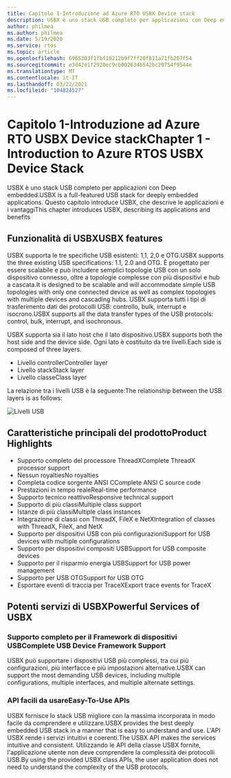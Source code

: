 ```yaml
---
title: Capitolo 1-Introduzione ad Azure RTO USBX Device stack
description: USBX è uno stack USB completo per applicazioni con Deep embedded. Questo capitolo introduce USBX, che descrive le applicazioni e i vantaggi.
author: philmea
ms.author: philmea
ms.date: 5/19/2020
ms.service: rtos
ms.topic: article
ms.openlocfilehash: 6965303f1fbf19212b9f7ff20f811a71fb207f54
ms.sourcegitcommit: e3d42e1f2920ec9cb002634b542bc20754f9544e
ms.translationtype: MT
ms.contentlocale: it-IT
ms.lasthandoff: 03/22/2021
ms.locfileid: "104824527"
---
```

# <a name="chapter-1---introduction-to-azure-rtos-usbx-device-stack"></a><span data-ttu-id="25810-104">Capitolo 1-Introduzione ad Azure RTO USBX Device stack</span><span class="sxs-lookup"><span data-stu-id="25810-104">Chapter 1 - Introduction to Azure RTOS USBX Device Stack</span></span>

<span data-ttu-id="25810-105">USBX è uno stack USB completo per applicazioni con Deep embedded.</span><span class="sxs-lookup"><span data-stu-id="25810-105">USBX is a full-featured USB stack for deeply embedded applications.</span></span> <span data-ttu-id="25810-106">Questo capitolo introduce USBX, che descrive le applicazioni e i vantaggi</span><span class="sxs-lookup"><span data-stu-id="25810-106">This chapter introduces USBX, describing its applications and benefits</span></span> 

## <a name="usbx-features"></a><span data-ttu-id="25810-107">Funzionalità di USBX</span><span class="sxs-lookup"><span data-stu-id="25810-107">USBX features</span></span>

<span data-ttu-id="25810-108">USBX supporta le tre specifiche USB esistenti: 1,1, 2,0 e OTG.</span><span class="sxs-lookup"><span data-stu-id="25810-108">USBX supports the three existing USB specifications: 1.1, 2.0 and OTG.</span></span> <span data-ttu-id="25810-109">È progettato per essere scalabile e può includere semplici topologie USB con un solo dispositivo connesso, oltre a topologie complesse con più dispositivi e hub a cascata.</span><span class="sxs-lookup"><span data-stu-id="25810-109">It is designed to be scalable and will accommodate simple USB topologies with only one connected device as well as complex topologies with multiple devices and cascading hubs.</span></span> <span data-ttu-id="25810-110">USBX supporta tutti i tipi di trasferimento dati dei protocolli USB: controllo, bulk, interrupt e isocrono.</span><span class="sxs-lookup"><span data-stu-id="25810-110">USBX supports all the data transfer types of the USB protocols: control, bulk, interrupt, and isochronous.</span></span>

<span data-ttu-id="25810-111">USBX supporta sia il lato host che il lato dispositivo.</span><span class="sxs-lookup"><span data-stu-id="25810-111">USBX supports both the host side and the device side.</span></span> <span data-ttu-id="25810-112">Ogni lato è costituito da tre livelli.</span><span class="sxs-lookup"><span data-stu-id="25810-112">Each side is composed of three layers.</span></span>

- <span data-ttu-id="25810-113">Livello controller</span><span class="sxs-lookup"><span data-stu-id="25810-113">Controller layer</span></span>
- <span data-ttu-id="25810-114">Livello stack</span><span class="sxs-lookup"><span data-stu-id="25810-114">Stack layer</span></span>
- <span data-ttu-id="25810-115">Livello classe</span><span class="sxs-lookup"><span data-stu-id="25810-115">Class layer</span></span>

<span data-ttu-id="25810-116">La relazione tra i livelli USB è la seguente:</span><span class="sxs-lookup"><span data-stu-id="25810-116">The relationship between the USB layers is as follows:</span></span>

![Livelli USB](media/usbx-device-stack/usb-layers.png)

## <a name="product-highlights"></a><span data-ttu-id="25810-118">Caratteristiche principali del prodotto</span><span class="sxs-lookup"><span data-stu-id="25810-118">Product Highlights</span></span>

- <span data-ttu-id="25810-119">Supporto completo del processore ThreadX</span><span class="sxs-lookup"><span data-stu-id="25810-119">Complete ThreadX processor support</span></span>
- <span data-ttu-id="25810-120">Nessun royalties</span><span class="sxs-lookup"><span data-stu-id="25810-120">No royalties</span></span>
- <span data-ttu-id="25810-121">Completa codice sorgente ANSI C</span><span class="sxs-lookup"><span data-stu-id="25810-121">Complete ANSI C source code</span></span>
- <span data-ttu-id="25810-122">Prestazioni in tempo reale</span><span class="sxs-lookup"><span data-stu-id="25810-122">Real-time performance</span></span>
- <span data-ttu-id="25810-123">Supporto tecnico reattivo</span><span class="sxs-lookup"><span data-stu-id="25810-123">Responsive technical support</span></span>
- <span data-ttu-id="25810-124">Supporto di più classi</span><span class="sxs-lookup"><span data-stu-id="25810-124">Multiple class support</span></span>
- <span data-ttu-id="25810-125">Istanze di più classi</span><span class="sxs-lookup"><span data-stu-id="25810-125">Multiple class instances</span></span>
- <span data-ttu-id="25810-126">Integrazione di classi con ThreadX, FileX e NetX</span><span class="sxs-lookup"><span data-stu-id="25810-126">Integration of classes with ThreadX, FileX, and NetX</span></span>
- <span data-ttu-id="25810-127">Supporto per dispositivi USB con più configurazioni</span><span class="sxs-lookup"><span data-stu-id="25810-127">Support for USB devices with multiple configurations</span></span>
- <span data-ttu-id="25810-128">Supporto per dispositivi compositi USB</span><span class="sxs-lookup"><span data-stu-id="25810-128">Support for USB composite devices</span></span>
- <span data-ttu-id="25810-129">Supporto per il risparmio energia USB</span><span class="sxs-lookup"><span data-stu-id="25810-129">Support for USB power management</span></span>
- <span data-ttu-id="25810-130">Supporto per USB OTG</span><span class="sxs-lookup"><span data-stu-id="25810-130">Support for USB OTG</span></span>
- <span data-ttu-id="25810-131">Esportare eventi di traccia per TraceX</span><span class="sxs-lookup"><span data-stu-id="25810-131">Export trace events for TraceX</span></span>

## <a name="powerful-services-of-usbx"></a><span data-ttu-id="25810-132">Potenti servizi di USBX</span><span class="sxs-lookup"><span data-stu-id="25810-132">Powerful Services of USBX</span></span>

### <a name="complete-usb-device-framework-support"></a><span data-ttu-id="25810-133">Supporto completo per il Framework di dispositivi USB</span><span class="sxs-lookup"><span data-stu-id="25810-133">Complete USB Device Framework Support</span></span>

<span data-ttu-id="25810-134">USBX può supportare i dispositivi USB più complessi, tra cui più configurazioni, più interfacce e più impostazioni alternative.</span><span class="sxs-lookup"><span data-stu-id="25810-134">USBX can support the most demanding USB devices, including multiple configurations, multiple interfaces, and multiple alternate settings.</span></span>

### <a name="easy-to-use-apis"></a><span data-ttu-id="25810-135">API facili da usare</span><span class="sxs-lookup"><span data-stu-id="25810-135">Easy-To-Use APIs</span></span>

<span data-ttu-id="25810-136">USBX fornisce lo stack USB migliore con la massima incorporata in modo facile da comprendere e utilizzare.</span><span class="sxs-lookup"><span data-stu-id="25810-136">USBX provides the best deeply embedded USB stack in a manner that is easy to understand and use.</span></span> <span data-ttu-id="25810-137">L'API USBX rende i servizi intuitivi e coerenti.</span><span class="sxs-lookup"><span data-stu-id="25810-137">The USBX API makes the services intuitive and consistent.</span></span> <span data-ttu-id="25810-138">Utilizzando le API della classe USBX fornite, l'applicazione utente non deve comprendere la complessità dei protocolli USB.</span><span class="sxs-lookup"><span data-stu-id="25810-138">By using the provided USBX class APIs, the user application does not need to understand the complexity of the USB protocols.</span></span>
